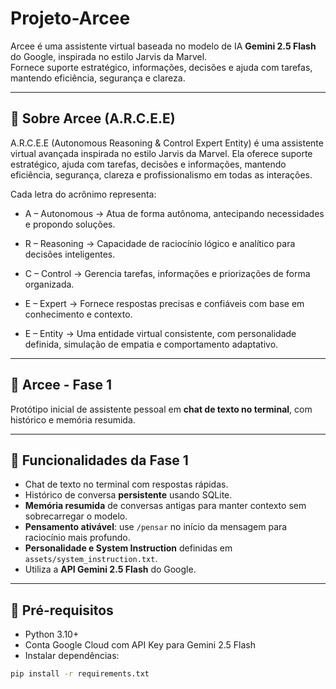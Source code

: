 # Projeto-Arcee

Arcee é uma assistente virtual baseada no modelo de IA **Gemini 2.5 Flash** do Google, inspirada no estilo Jarvis da Marvel.  
Fornece suporte estratégico, informações, decisões e ajuda com tarefas, mantendo eficiência, segurança e clareza.

---
## 🔹 Sobre Arcee (A.R.C.E.E)

A.R.C.E.E (Autonomous Reasoning & Control Expert Entity) é uma assistente virtual avançada inspirada no estilo Jarvis da Marvel.
Ela oferece suporte estratégico, ajuda com tarefas, decisões e informações, mantendo eficiência, segurança, clareza e profissionalismo em todas as interações.

Cada letra do acrônimo representa:

- A – Autonomous → Atua de forma autônoma, antecipando necessidades e propondo soluções.

- R – Reasoning → Capacidade de raciocínio lógico e analítico para decisões inteligentes.

- C – Control → Gerencia tarefas, informações e priorizações de forma organizada.

- E – Expert → Fornece respostas precisas e confiáveis com base em conhecimento e contexto.

- E – Entity → Uma entidade virtual consistente, com personalidade definida, simulação de empatia e comportamento adaptativo.

---

## 🔹 Arcee - Fase 1

Protótipo inicial de assistente pessoal em **chat de texto no terminal**, com histórico e memória resumida.

---

## 🔹 Funcionalidades da Fase 1

- Chat de texto no terminal com respostas rápidas.
- Histórico de conversa **persistente** usando SQLite.
- **Memória resumida** de conversas antigas para manter contexto sem sobrecarregar o modelo.
- **Pensamento ativável**: use `/pensar` no início da mensagem para raciocínio mais profundo.
- **Personalidade e System Instruction** definidas em `assets/system_instruction.txt`.
- Utiliza a **API Gemini 2.5 Flash** do Google.

---

## 🔹 Pré-requisitos

- Python 3.10+
- Conta Google Cloud com API Key para Gemini 2.5 Flash
- Instalar dependências:
```bash
pip install -r requirements.txt
